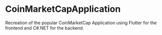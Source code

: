 # CoinMarketCapApplication
Recreation of the popular CoinMarketCap Application using Flutter for the frontend and C#.NET for the backend. 
